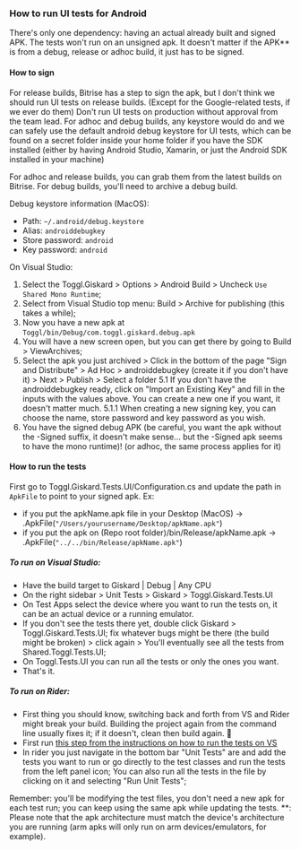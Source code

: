 ### How to run UI tests for Android

There's only one dependency: having an actual already built and signed APK. The tests won't run on an unsigned apk.
It doesn't matter if the APK** is from a debug, release or adhoc build, it just has to be signed.

#### How to sign
For release builds, Bitrise has a step to sign the apk, but I don't think we should run UI tests on release builds. (Except for the Google-related tests, if we ever do them)
Don't run UI tests on production without approval from the team lead.
For adhoc and debug builds, any keystore would do and we can safely use the default android debug keystore for UI tests, which can be found on a secret folder inside your home folder if you have the SDK installed (either by having Android Studio, Xamarin, or just the Android SDK installed in your machine)

For adhoc and release builds, you can grab them from the latest builds on Bitrise.
For debug builds, you'll need to archive a debug build.

Debug keystore information (MacOS):
- Path: `~/.android/debug.keystore`
- Alias: `androiddebugkey`
- Store password: `android`
- Key password: `android`

On Visual Studio:
1. Select the Toggl.Giskard > Options > Android Build > Uncheck `Use Shared Mono Runtime`; 
2. Select from Visual Studio top menu: Build > Archive for publishing (this takes a while);
3. Now you have a new apk at `Toggl/bin/Debug/com.toggl.giskard.debug.apk`
4. You will have a new screen open, but you can get there by going to Build > ViewArchives;
5. Select the apk you just archived > Click in the bottom of the page "Sign and Distribute" > Ad Hoc > androiddebugkey (create it if you don't have it) > Next > Publish > Select a folder
5.1 If you don't have the androiddebugkey ready, click on "Import an Existing Key" and fill in the inputs with the values above. You can create a new one if you want, it doesn't matter much.
5.1.1 When creating a new signing key, you can choose the name, store password and key password as you wish. 
6. You have the signed debug APK (be careful, you want the apk without the -Signed suffix, it doesn't make sense... but the -Signed apk seems to have the mono runtime)! (or adhoc, the same process applies for it)

#### How to run the tests
First go to Toggl.Giskard.Tests.UI/Configuration.cs and update the path in `ApkFile` to point to your signed apk.
Ex: 
- if you put the apkName.apk file in your Desktop (MacOS) -> .ApkFile(`"/Users/yourusername/Desktop/apkName.apk"`)
- if you put the apk on (Repo root folder)/bin/Release/apkName.apk -> .ApkFile(`"../../bin/Release/apkName.apk"`)

##### To run on Visual Studio:
- Have the build target to Giskard | Debug | Any CPU
- On the right sidebar > Unit Tests > Giskard > Toggl.Giskard.Tests.UI
- On Test Apps select the device where you want to run the tests on, it can be an actual device or a running emulator.
- <a name="makingUITestsAppear"></a>If you don't see the tests there yet, double click Giskard > Toggl.Giskard.Tests.UI; fix whatever bugs might be there (the build might be broken) > click again > You'll eventually see all the tests from Shared.Toggl.Tests.UI;
- On Toggl.Tests.UI you can run all the tests or only the ones you want.
- That's it. 

##### To run on Rider:
- First thing you should know, switching back and forth from VS and Rider might break your build. Building the project again from the command line usually fixes it; if it doesn't, clean then build again. :see_no_evil:
- First run [this step from the instructions on how to run the tests on VS](#makingUITestsAppear)
- In rider you just navigate in the bottom bar "Unit Tests" are and add the tests you want to run or go directly to the test classes and run the tests from the left panel icon; You can also run all the tests in the file by clicking on it and selecting "Run Unit Tests";

Remember: you'll be modifying the test files, you don't need a new apk for each test run; you can keep using the same apk while updating the tests.
**: Please note that the apk architecture must match the device's architecture you are running (arm apks will only run on arm devices/emulators, for example).